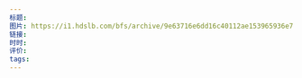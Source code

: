 ```yaml
---
标题: 
图片: https://i1.hdslb.com/bfs/archive/9e63716e6dd16c40112ae153965936e703fdf080.jpg@518w_290h_1c_!web-video-share-cover.avif
链接: 
时时: 
评价: 
tags:
---
```


